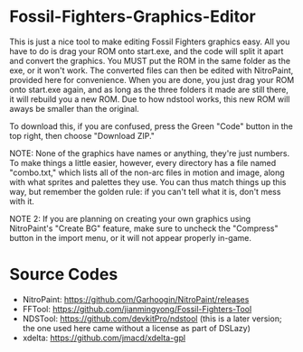 # Fossil-Fighters-Graphics-Editor
This is just a nice tool to make editing Fossil Fighters graphics easy. All you have to do is drag your ROM onto start.exe, and the code
will split it apart and convert the graphics. You MUST put the ROM in the same folder as the exe, or it won't work. The converted files can
then be edited with NitroPaint, provided here for convenience. When you are done, you just drag your ROM onto start.exe again, and as
long as the three folders it made are still there, it will rebuild you a new ROM. Due to how ndstool works, this new ROM will aways be
smaller than the original.

To download this, if you are confused, press the Green "Code" button in the top right, then choose "Download ZIP."

NOTE: None of the graphics have names or anything, they're just numbers. To make things a little easier, however, every directory has a
file named "combo.txt," which lists all of the non-arc files in motion and image, along with what sprites and palettes they use. You can
thus match things up this way, but remember the golden rule: if you can't tell what it is, don't mess with it.

NOTE 2: If you are planning on creating your own graphics using NitroPaint's "Create BG" feature, make sure to uncheck the "Compress"
button in the import menu, or it will not appear properly in-game.

# Source Codes
- NitroPaint:  https://github.com/Garhoogin/NitroPaint/releases
- FFTool: https://github.com/jianmingyong/Fossil-Fighters-Tool
- NDSTool: https://github.com/devkitPro/ndstool (this is a later version; the one used here came without a license as part of DSLazy)
- xdelta: https://github.com/jmacd/xdelta-gpl
